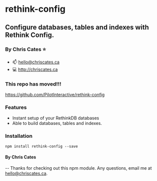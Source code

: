 # rethink-config
## Configure databases, tables and indexes with Rethink Config.
### By Chris Cates :star:
- :mailbox: hello@chriscates.ca
- :computer: http://chriscates.ca

### This repo has moved!!!
https://github.com/PilotInteractive/rethink-config

### Features
- Instant setup of your RethinkDB databases
- Able to build databases, tables and indexes.

### Installation
`npm install rethink-config --save`

#### By Chris Cates
-- Thanks for checking out this npm module. Any questions, email me at hello@chriscates.ca.
